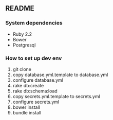 ## README

### System dependencies

* Ruby 2.2
* Bower
* Postgresql

### How to set up dev env

1. git clone
1. copy database.yml.template to database.yml
1. configure database.yml
1. rake db:create
1. rake db:schema:load
1. copy secrets.yml.template to secrets.yml
1. configure secrets.yml
1. bower install
1. bundle install
